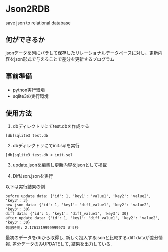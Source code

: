 # Json2RDB
save json to relational database


## 何ができるか
jsonデータを列にバラして保存したリレーショナルデータベースに対し、更新内容をjson形式で与えることで差分を更新するプログラム


## 事前準備

- python実行環境
- sqlite3の実行環境

## 使用方法

1. dbディレクトリにてtest.dbを作成する

```
[db]sqlite3 test.db
```

2. dbディレクトリにてinit.sqlを実行
```
[db]sqlite3 test.db < init.sql
```

3. update.jsonを編集し更新内容をjsonとして掲載

4. DiffJson.jsonを実行

以下は実行結果の例

```
before update data: {'id': 1, 'key1': 'value1', 'key2': 'value2', 'key3': 3}
new json data: {'id': 1, 'key1': 'diff_value1', 'key2': 'value2', 'key3': 30}
diff data: {'id': 1, 'key1': 'diff_value1', 'key3': 30}
after update data: {'id': 1, 'key1': 'diff_value1', 'key2': 'value2', 'key3': 30}
処理時間: 2.1761319999999973 ミリ秒
```

最初のデータをdbから取得し, 新しく投入するjsonと比較する.diff dataが差分情報.
差分データのみUPDATEして, 結果を出力している.
